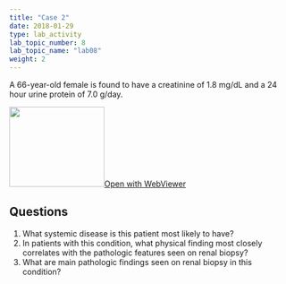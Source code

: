 ```yaml
---
title: "Case 2"
date: 2018-01-29
type: lab_activity
lab_topic_number: 8
lab_topic_name: "lab08"
weight: 2
---
```

<div class="entrybody">
<p>A 66-year-old female is found to have a creatinine of 1.8 mg/dL and a 24 hour urine protein of 7.0 g/day.<br clear="all"></p>

<div class="thumbnail"><a href="http://virtualslides.cumc.columbia.edu/Renal%20Path%2002.svs/view.apml?" target="_blank"><img alt="" src="/assets/images/slide_renal_case2.jpg" width="170" height="143" class="mt-image-left"></a><a href="http://virtualslides.cumc.columbia.edu/Renal%20Path%2002.svs/view.apml?" target="_blank">Open with WebViewer</a></div>

<h2>Questions</h2>


<ol>
<li>What systemic disease is this patient most likely to have?</li>
<li>In patients with this condition, what physical finding most closely correlates with the pathologic features seen on renal biopsy?</li>
<li>What are main pathologic findings seen on renal biopsy in this condition?</li>
</ol>


						
</div>
